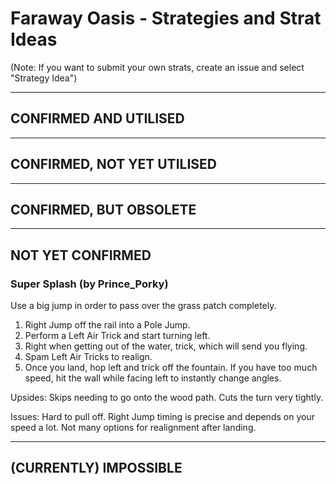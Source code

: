 # Faraway Oasis - Strategies and Strat Ideas

(Note: If you want to submit your own strats, create an issue and select "Strategy Idea")

---
## CONFIRMED AND UTILISED

---
## CONFIRMED, NOT YET UTILISED

---
## CONFIRMED, BUT OBSOLETE

---
## NOT YET CONFIRMED
### Super Splash (by Prince_Porky)
Use a big jump in order to pass over the grass patch completely.

1. Right Jump off the rail into a Pole Jump.
2. Perform a Left Air Trick and start turning left.
3. Right when getting out of the water, trick, which will send you flying.
4. Spam Left Air Tricks to realign.
5. Once you land, hop left and trick off the fountain. If you have too much speed, hit the wall while facing left to instantly change angles.

Upsides: Skips needing to go onto the wood path. Cuts the turn very tightly.

Issues: Hard to pull off. Right Jump timing is precise and depends on your speed a lot. Not many options for realignment after landing.

---
## (CURRENTLY) IMPOSSIBLE